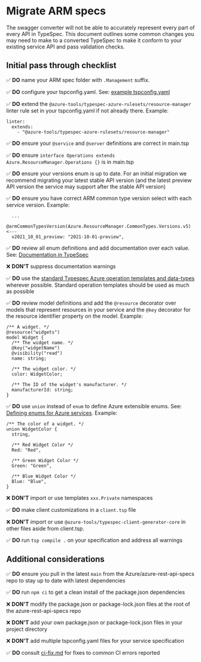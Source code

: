 # Migrate ARM specs

The swagger converter will not be able to accurately represent every part of every API in TypeSpec. This document outlines some common changes you may need to make to a converted TypeSpec to make it conform to your existing service API and pass validation checks.

## Initial pass through checklist

✅ **DO** name your ARM spec folder with `.Management` suffix.

✅ **DO** configure your tspconfig.yaml. See: [example tspconfig.yaml][tspconfig]

✅ **DO** extend the `@azure-tools/typespec-azure-rulesets/resource-manager` linter rule set in your tspconfig.yaml if not already there. Example:

```
linter:
  extends:
    - "@azure-tools/typespec-azure-rulesets/resource-manager"
```

✅ **DO** ensure your `@service` and `@server` definitions are correct in main.tsp

✅ **DO** ensure `interface Operations extends Azure.ResourceManager.Operations {}` is in main.tsp

✅ **DO** ensure your versions enum is up to date. For an initial migration we recommend migrating your latest stable API version (and the latest preview API version the service may support after the stable API version)

✅ **DO** ensure you have correct ARM common type version select with each service version. Example:

```
  ...
  @armCommonTypesVersion(Azure.ResourceManager.CommonTypes.Versions.v5)  <---
  v2021_10_01_preview: "2021-10-01-preview",
```

✅ **DO** review all enum definitions and add documentation over each value. See: [Documentation in TypeSpec][docs]

❌ **DON'T** suppress documentation warnings

✅ **DO** use the [standard Typespec Azure operation templates and data-types][standard-templates] wherever possible. Standard operation templates should be used as much as possible

✅ **DO** review model definitions and add the `@resource` decorator over models that represent resources in your service and the `@key` decorator for the resource identifier property on the model. Example:

```
/** A widget. */
@resource("widgets")
model Widget {
  /** The widget name. */
  @key("widgetName")
  @visibility("read")
  name: string;

  /** The widget color. */
  color: WidgetColor;

  /** The ID of the widget's manufacturer. */
  manufacturerId: string;
}
```

✅ **DO** use `union` instead of `enum` to define Azure extensible enums. See: [Defining enums for Azure services][no-enum]. Example:

```
/** The color of a widget. */
union WidgetColor {
  string,

  /** Red Widget Color */
  Red: "Red",

  /** Green Widget Color */
  Green: "Green",

  /** Blue Widget Color */
  Blue: "Blue",
}
```

❌ **DON'T** import or use templates `xxx.Private` namespaces

✅ **DO** make client customizations in a `client.tsp` file

❌ **DON'T** import or use `@azure-tools/typespec-client-generator-core` in other files aside from client.tsp.

✅ **DO** run `tsp compile .` on your specification and address all warnings

## Additional considerations

✅ **DO** ensure you pull in the latest `main` from the Azure/azure-rest-api-specs repo to stay up to date with latest dependencies

✅ **DO** run `npm ci` to get a clean install of the package.json dependencies

❌ **DON'T** modify the package.json or package-lock.json files at the root of the azure-rest-api-specs repo

❌ **DON'T** add your own package.json or package-lock.json files in your project directory

❌ **DON'T** add multiple tspconfig.yaml files for your service specification

✅ **DO** consult [ci-fix.md][ci-fix] for fixes to common CI errors reported

<!-- LINKS -->

[tspconfig]: https://github.com/Azure/azure-rest-api-specs/blob/main/specification/contosowidgetmanager/Contoso.Management/tspconfig.yaml
[docs]: https://typespec.io/docs/language-basics/documentation
[standard-templates]: https://azure.github.io/typespec-azure/docs/next/libraries/azure-resource-manager/reference
[ci-fix]: https://github.com/Azure/azure-rest-api-specs/blob/main/documentation/ci-fix.md
[no-enum]: https://azure.github.io/typespec-azure/docs/libraries/azure-core/rules/no-enum
